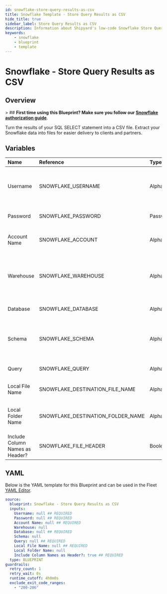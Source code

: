 ```yaml
---
id: snowflake-store-query-results-as-csv
title: Snowflake Template - Store Query Results as CSV
hide_title: true
sidebar_label: Store Query Results as CSV
description: Information about Shipyard's low-code Snowflake Store Query Results as CSV blueprint. Turn the results of your SQL SELECT statement into a CSV file. Extract your Snowflake data into files for easier delivery to clients and partners.
keywords:
    - snowflake
    - blueprint
    - template
---
```


# Snowflake - Store Query Results as CSV

## Overview

&gt; ## **First time using this Blueprint? Make sure you follow our [Snowflake authorization guide](https://www.shipyardapp.com/docs/blueprint-library/snowflake/snowflake-authorization/)**.

Turn the results of your SQL SELECT statement into a CSV file. Extract your Snowflake data into files for easier delivery to clients and partners.



## Variables

| Name | Reference | Type | Required | Default | Options | Description |
|:---|:---|:---|:---|:---|:---|:---|
| Username | SNOWFLAKE_USERNAME | Alphanumeric | :white_check_mark: | - | - | The Snowflake Username that has access to the table/schema/warehouse that you want to execute a query against. |
| Password | SNOWFLAKE_PASSWORD | Password | :white_check_mark: | - | - | The password associated with your Username. |
| Account Name | SNOWFLAKE_ACCOUNT | Alphanumeric | :white_check_mark: | - | - | Typically found in the URL you use to access Snowflake, before `.snowflakecomputing.com`. |
| Warehouse | SNOWFLAKE_WAREHOUSE | Alphanumeric | :heavy_minus_sign: | - | - | The name of the Warehouse you want your query to run in. If left blank, will use the default Warehouse associated with the Username. |
| Database | SNOWFLAKE_DATABASE | Alphanumeric | :white_check_mark: | - | - | The name of the Database that you want to run a query against. |
| Schema | SNOWFLAKE_SCHEMA | Alphanumeric | :heavy_minus_sign: | - | - | The name of the Schema you want to run a query against. If left blank, it&#39;s expected that your query will include the schema in it. |
| Query | SNOWFLAKE_QUERY | Alphanumeric | :white_check_mark: | - | - | A SQL query with a SELECT statement that returns data. |
| Local File Name | SNOWFLAKE_DESTINATION_FILE_NAME | Alphanumeric | :white_check_mark: | - | - | The file name that you want your generated CSV to have. |
| Local Folder Name | SNOWFLAKE_DESTINATION_FOLDER_NAME | Alphanumeric | :heavy_minus_sign: | - | - | The folder structure that you want your CSV to be created in. If left blank, the file will be created in the home directory. |
| Include Column Names as Header? | SNOWFLAKE_FILE_HEADER | Boolean | :white_check_mark: | true | - | If checked, your CSV file will include a header row with column names. |


## YAML

Below is the YAML template for this Blueprint and can be used in the Fleet [YAML Editor](../../reference/fleets.md#yaml-editor).

```yaml
source:
  blueprint: Snowflake - Store Query Results as CSV
  inputs:
    Username: null ## REQUIRED
    Password: null ## REQUIRED
    Account Name: null ## REQUIRED
    Warehouse: null 
    Database: null ## REQUIRED
    Schema: null 
    Query: null ## REQUIRED
    Local File Name: null ## REQUIRED
    Local Folder Name: null 
    Include Column Names as Header?: true ## REQUIRED
  type: BLUEPRINT
guardrails:
  retry_count: 1
  retry_wait: 0s
  runtime_cutoff: 4h0m0s
  exclude_exit_code_ranges:
    - "200-206"
```
